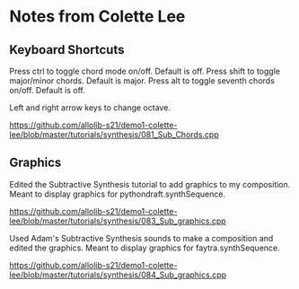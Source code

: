 # Notes from Colette Lee

## Keyboard Shortcuts
Press ctrl to toggle chord mode on/off. Default is off.
Press shift to toggle major/minor chords. Default is major.
Press alt to toggle seventh chords on/off. Default is off.

Left and right arrow keys to change octave.

https://github.com/allolib-s21/demo1-colette-lee/blob/master/tutorials/synthesis/081_Sub_Chords.cpp

## Graphics
Edited the Subtractive Synthesis tutorial to add graphics to my composition.
Meant to display graphics for pythondraft.synthSequence.

https://github.com/allolib-s21/demo1-colette-lee/blob/master/tutorials/synthesis/083_Sub_graphics.cpp

Used Adam's Subtractive Synthesis sounds to make a composition and edited the graphics. Meant to display graphics for faytra.synthSequence.

https://github.com/allolib-s21/demo1-colette-lee/blob/master/tutorials/synthesis/084_Sub_graphics.cpp
